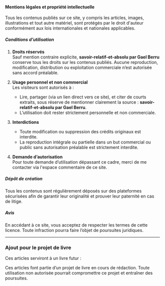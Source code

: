 #### **Mentions légales et propriété intellectuelle**  
Tous les contenus publiés sur ce site, y compris les articles, images, illustrations et tout autre matériel, sont protégés par le droit d'auteur conformément aux lois internationales et nationales applicables.  

##### **Conditions d’utilisation**  
1. **Droits réservés**  
   Sauf mention contraire explicite, **savoir-relatif-et-absolu par Gael Berru** conserve tous les droits sur les contenus publiés. Aucune reproduction, modification, distribution ou exploitation commerciale n’est autorisée sans accord préalable.  

2. **Usage personnel et non commercial**  
   Les visiteurs sont autorisés à :  
   - Lire, partager (via un lien direct vers ce site), et citer de courts extraits, sous réserve de mentionner clairement la source : **savoir-relatif-et-absolu par Gael Berru**.  
   - L’utilisation doit rester strictement personnelle et non commerciale.  

3. **Interdictions**  
   - Toute modification ou suppression des crédits originaux est interdite.  
   - La reproduction intégrale ou partielle dans un but commercial ou public sans autorisation préalable est strictement interdite.  

4. **Demande d’autorisation**  
   Pour toute demande d’utilisation dépassant ce cadre, merci de me contacter via l'espace commentaire de ce site.

##### **Dépôt de création**  
Tous les contenus sont régulièrement déposés sur des plateformes sécurisées afin de garantir leur originalité et prouver leur paternité en cas de litige.  

##### **Avis**  
En accédant à ce site, vous acceptez de respecter les termes de cette licence. Toute infraction pourra faire l’objet de poursuites juridiques.  

---

### **Ajout pour le projet de livre**  
Ces articles serviront à un livre futur :  
 
Ces articles font partie d’un projet de livre en cours de rédaction. Toute utilisation non autorisée pourrait compromettre ce projet et entraîner des poursuites.  